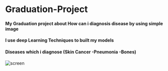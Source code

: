 # Graduation-Project
#### My Graduation project about How can i diagnosis disease by using simple image<br>
#### I use deep Learning Techniques to built my models<br>
#### Diseases which i diagnose (Skin Cancer -Pneumonia -Bones)<br>

![screen](https://user-images.githubusercontent.com/31679900/90324973-d7a05c80-df75-11ea-8971-bbbc80133786.png)

